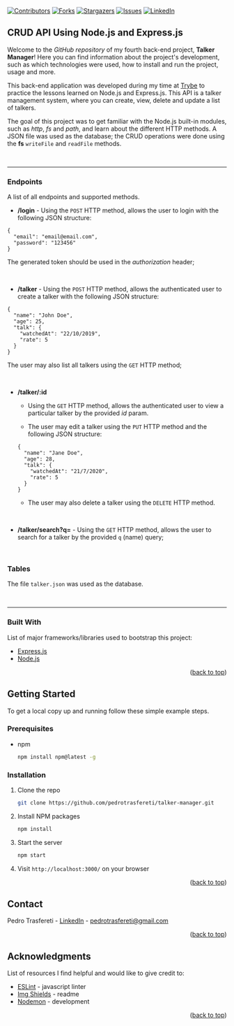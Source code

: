 <div id="top"></div>
<!--
***
*** This readme template was inspired by: https://github.com/othneildrew/Best-README-Template/
***
-->

[![Contributors][contributors-shield]][contributors-url]
[![Forks][forks-shield]][forks-url]
[![Stargazers][stars-shield]][stars-url]
[![Issues][issues-shield]][issues-url]
[![LinkedIn][linkedin-shield]][linkedin-url]

<!-- ABOUT THE PROJECT -->
## CRUD API Using Node.js and Express.js

Welcome to the _GitHub repository_ of my fourth back-end project, **Talker Manager**!
Here you can find information about the project's development, such as which technologies were used, how to install and run the project, usage and more.

This back-end application was developed during my time at [Trybe](https://www.betrybe.com/) to practice the lessons learned on Node.js and Express.js.
This API is a talker management system, where you can create, view, delete and update a list of talkers.

The goal of this project was to get familiar with the Node.js built-in modules, such as _http_, _fs_ and _path_, and learn about the different HTTP methods.
A JSON file was used as the database; the CRUD operations were done using the **fs** `writeFile` and `readFile` methods.

<br />

---

### Endpoints

A list of all endpoints and supported methods.

* **/login** - Using the `POST` HTTP method, allows the user to login with the following JSON structure:
```
{
  "email": "email@email.com",
  "password": "123456"
}
```

The generated token should be used in the _authorization_ header;

<br />

* **/talker** - Using the `POST` HTTP method, allows the authenticated user to create a talker with the following JSON structure:
```
{
  "name": "John Doe",
  "age": 25,
  "talk": {
    "watchedAt": "22/10/2019",
    "rate": 5
  }
}
```

The user may also list all talkers using the `GET` HTTP method;

<br />

* **/talker/:id**

  * Using the `GET` HTTP method, allows the authenticated user to view a particular talker by the provided _id_ param.

  * The user may edit a talker using the `PUT` HTTP method and the following JSON structure:
  ```
  {
    "name": "Jane Doe",
    "age": 28,
    "talk": {
      "watchedAt": "21/7/2020",
      "rate": 5
    }
  }
  ```

  * The user may also delete a talker using the `DELETE` HTTP method.

<br />

* **/talker/search?q=** - Using the `GET` HTTP method, allows the user to search for a talker by the provided `q` (name) query;

<br />

### Tables

The file `talker.json` was used as the database.


<br />

---

### Built With

List of major frameworks/libraries used to bootstrap this project:

* [Express.js](https://expressjs.com/)
* [Node.js](https://nodejs.org/en/)

<p align="right">(<a href="#top">back to top</a>)</p>



<!-- GETTING STARTED -->
## Getting Started

To get a local copy up and running follow these simple example steps.

### Prerequisites

* npm
  ```sh
  npm install npm@latest -g
  ```


### Installation

1. Clone the repo
   ```sh
   git clone https://github.com/pedrotrasfereti/talker-manager.git
   ```
2. Install NPM packages
   ```sh
   npm install
   ```
3. Start the server
   ```sh
   npm start
   ```
4. Visit `http://localhost:3000/` on your browser


<p align="right">(<a href="#top">back to top</a>)</p>



<!-- CONTACT -->
## Contact

Pedro Trasfereti - [LinkedIn](https://www.linkedin.com/in/pedro-trasfereti/) - pedrotrasfereti@gmail.com

<p align="right">(<a href="#top">back to top</a>)</p>



<!-- ACKNOWLEDGMENTS -->
## Acknowledgments

List of resources I find helpful and would like to give credit to:

* [ESLint](https://eslint.org/) - javascript linter
* [Img Shields](https://shields.io) - readme
* [Nodemon](https://nodemon.io/) - development

<p align="right">(<a href="#top">back to top</a>)</p>



<!-- MARKDOWN LINKS & IMAGES -->
<!-- https://www.markdownguide.org/basic-syntax/#reference-style-links -->
[contributors-shield]: https://img.shields.io/github/contributors/othneildrew/Best-README-Template.svg?style=for-the-badge
[contributors-url]: https://github.com/pedrotrasfereti/talker-manager/graphs/contributors
[forks-shield]: https://img.shields.io/github/forks/othneildrew/Best-README-Template.svg?style=for-the-badge
[forks-url]: https://github.com/pedrotrasfereti/talker-manager/network/members
[stars-shield]: https://img.shields.io/github/stars/othneildrew/Best-README-Template.svg?style=for-the-badge
[stars-url]: https://github.com/pedrotrasfereti/talker-manager/stargazers
[issues-shield]: https://img.shields.io/github/issues/othneildrew/Best-README-Template.svg?style=for-the-badge
[issues-url]: https://github.com/pedrotrasfereti/talker-manager/issues
[linkedin-shield]: https://img.shields.io/badge/-LinkedIn-black.svg?style=for-the-badge&logo=linkedin&colorB=555
[linkedin-url]: https://www.linkedin.com/in/pedro-trasfereti/
